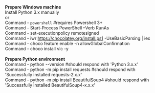 <b>Prepare Windows machine</b><br>
Install Python 3.x manually<br>
or<br>
Command - <code>powershell</code>                           #requires Powershell 3+<br>
Command - Start-Process PowerShell –Verb RunAs<br>
Command - set-executionpolicy remotesigned<br>
Command - iwr https://chocolatey.org/install.ps1 -UseBasicParsing | iex<br>
Command - choco feature enable -n allowGlobalConfirmation<br>
Command - choco install vlc -y<br>
<br>
<b>Prepare Python environment</b><br>
Command - python --version                       #should respond with 'Python 3.x.x'<br>
Command - python -m pip install requests         #should respond with 'Successfully installed requests-2.x.x'<br>
Command - python -m pip install BeautifulSoup4   #should respond with 'Successfully installed BeautifulSoup4-x.x.x'<br>